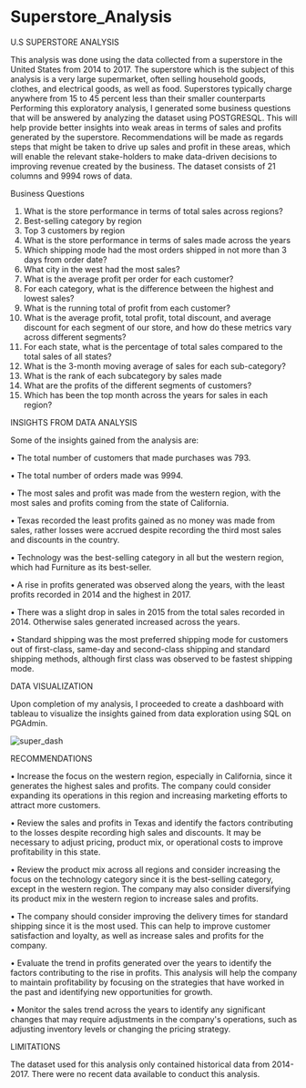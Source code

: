 # Superstore_Analysis
U.S SUPERSTORE ANALYSIS

This analysis was done using the data collected from a superstore in the United States from 2014 to 2017. The superstore which is the subject of this analysis is a very large supermarket, often selling household goods, clothes, and electrical goods, as well as food. Superstores typically charge anywhere from 15 to 45 percent less than their smaller counterparts Performing this exploratory analysis, I generated some business questions that will be answered by analyzing the dataset using POSTGRESQL. This will help provide better insights into weak areas in terms of sales and profits generated by the superstore. Recommendations will be made as regards steps that might be taken to drive up sales and profit in these areas, which will enable the relevant stake-holders to make data-driven decisions to improving revenue created by the business.
The dataset consists of 21 columns and 9994 rows of data.

Business Questions
1.	What is the store performance in terms of total sales across regions?
2.	Best-selling category by region
3.	Top 3 customers by region
4.	What is the store performance in terms of sales made across the years
5.	Which shipping mode had the most orders shipped in not more than 3 days from order date?
6.	What city in the west had the most sales?
7.	What is the average profit per order for each customer?
8.	For each category, what is the difference between the highest and lowest sales?
9.	What is the running total of profit from each customer?
10.	What is the average profit, total profit, total discount, and average discount for each segment of our store, and how do these metrics vary across different segments?
11.	For each state, what is the percentage of total sales compared to the total sales of all states?
12.	What is the 3-month moving average of sales for each sub-category?
13.	What is the rank of each subcategory by sales made
14.	What are the profits of the different segments of customers?
15.	Which has been the top month across the years for sales in each region?



INSIGHTS FROM DATA ANALYSIS

Some of the insights gained from the analysis are:

•	The total number of customers that made purchases was 793.

•	The total number of orders made was 9994.

•	The most sales and profit was made from the western region, with the most sales and profits coming from the state of California.

•	Texas recorded the least profits gained as no money was made from sales, rather losses were accrued despite recording the third most sales and discounts in the country.

•	Technology was the best-selling category in all but the western region, which had Furniture as its best-seller.

•	A rise in profits generated was observed along the years, with the least profits recorded in 2014 and the highest in 2017.

•	There was a slight drop in sales in 2015 from the total sales recorded in 2014. Otherwise sales generated increased across the years.

•	Standard shipping was the most preferred shipping mode for customers out of first-class, same-day and second-class shipping and standard shipping methods, although first class was observed to be fastest shipping mode.


DATA VISUALIZATION

Upon completion of my analysis, I proceeded to create a dashboard with tableau to visualize the insights gained from data exploration using SQL on PGAdmin.



![super_dash](https://user-images.githubusercontent.com/116027848/232347126-f5f9bc50-f5a7-47a0-b108-8d3523113112.jpeg)

RECOMMENDATIONS

•	Increase the focus on the western region, especially in California, since it generates the highest sales and profits. The company could consider expanding its operations in this region and increasing marketing efforts to attract more customers.

•	Review the sales and profits in Texas and identify the factors contributing to the losses despite recording high sales and discounts. It may be necessary to adjust pricing, product mix, or operational costs to improve profitability in this state.

•	Review the product mix across all regions and consider increasing the focus on the technology category since it is the best-selling category, except in the western region. The company may also consider diversifying its product mix in the western region to increase sales and profits.

•	The company should consider improving the delivery times for standard shipping since it is the most used. This can help to improve customer satisfaction and loyalty, as well as increase sales and profits for the company.

•	Evaluate the trend in profits generated over the years to identify the factors contributing to the rise in profits. This analysis will help the company to maintain profitability by focusing on the strategies that have worked in the past and identifying new opportunities for growth.

•	Monitor the sales trend across the years to identify any significant changes that may require adjustments in the company's operations, such as adjusting inventory levels or changing the pricing strategy.


LIMITATIONS

The dataset used for this analysis only contained historical data from 2014-2017. There were no recent data available to conduct this analysis.



